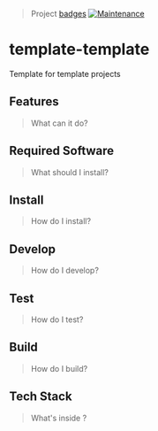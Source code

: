 > Project [badges](https://shields.io/)
> [![Maintenance](https://img.shields.io/maintenance/yes/2017.svg)]()

# template-template
Template for template projects

## Features

> What can it do?

## Required Software

> What should I install?

## Install

> How do I install?

## Develop

> How do I develop?

## Test

> How do I test?

## Build

> How do I build?

## Tech Stack

> What's inside ?
